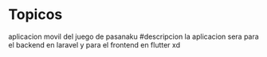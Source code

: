 # Topicos
aplicacion movil del juego de pasanaku
#descripcion
la aplicacion sera para el backend en laravel y para el frontend en flutter 
xd
